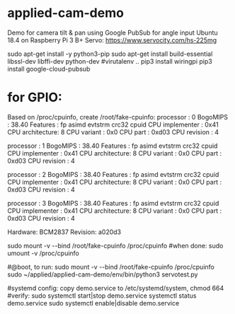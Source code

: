# applied-cam-demo
Demo for camera tilt & pan using Google PubSub for angle input
Ubuntu 18.4 on Raspberry Pi 3 B+
Servo: https://www.servocity.com/hs-225mg

sudo apt-get install -y python3-pip
sudo apt-get install build-essential libssl-dev libffi-dev python-dev
#virutalenv ..
pip3 install wiringpi
pip3 install google-cloud-pubsub

# for GPIO:
Based on /proc/cpuinfo, create /root/fake-cpuinfo:
processor       : 0
BogoMIPS        : 38.40
Features        : fp asimd evtstrm crc32 cpuid
CPU implementer : 0x41
CPU architecture: 8
CPU variant     : 0x0
CPU part        : 0xd03
CPU revision    : 4

processor       : 1
BogoMIPS        : 38.40
Features        : fp asimd evtstrm crc32 cpuid
CPU implementer : 0x41
CPU architecture: 8
CPU variant     : 0x0
CPU part        : 0xd03
CPU revision    : 4

processor       : 2
BogoMIPS        : 38.40
Features        : fp asimd evtstrm crc32 cpuid
CPU implementer : 0x41
CPU architecture: 8
CPU variant     : 0x0
CPU part        : 0xd03
CPU revision    : 4

processor       : 3
BogoMIPS        : 38.40
Features        : fp asimd evtstrm crc32 cpuid
CPU implementer : 0x41
CPU architecture: 8
CPU variant     : 0x0
CPU part        : 0xd03
CPU revision    : 4

Hardware: BCM2837
Revision: a020d3

sudo mount -v --bind /root/fake-cpuinfo /proc/cpuinfo
#when done:
sudo umount -v /proc/cpuinfo

#@boot, to run:
sudo mount -v --bind /root/fake-cpuinfo /proc/cpuinfo
sudo ~/applied/applied-cam-demo/env/bin/python3 servotest.py

#systemd config:
copy demo.service to /etc/systemd/system, chmod 664
#verify:
sudo systemctl start|stop demo.service
systemctl status demo.service
sudo systemctl enable|disable demo.service